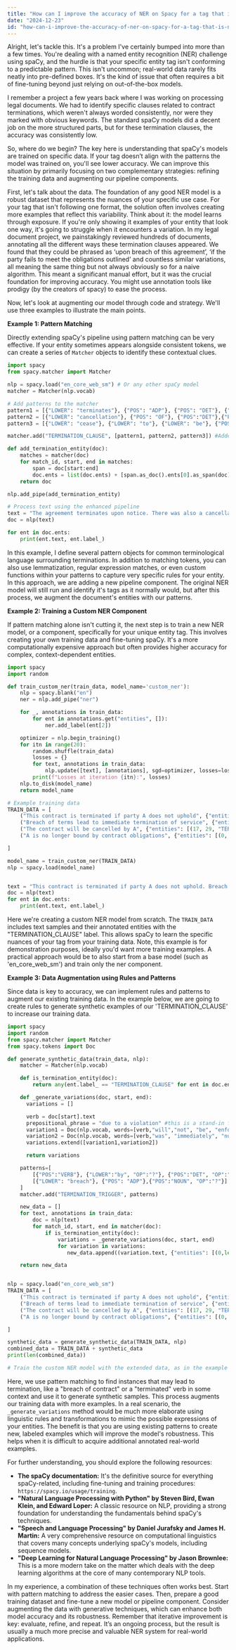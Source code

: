 ```yaml
---
title: "How can I improve the accuracy of NER on Spacy for a tag that is not following one format?"
date: "2024-12-23"
id: "how-can-i-improve-the-accuracy-of-ner-on-spacy-for-a-tag-that-is-not-following-one-format"
---
```


Alright, let's tackle this. It's a problem I've certainly bumped into more than a few times. You're dealing with a named entity recognition (NER) challenge using spaCy, and the hurdle is that your specific entity tag isn't conforming to a predictable pattern. This isn't uncommon; real-world data rarely fits neatly into pre-defined boxes. It's the kind of issue that often requires a bit of fine-tuning beyond just relying on out-of-the-box models.

I remember a project a few years back where I was working on processing legal documents. We had to identify specific clauses related to contract terminations, which weren't always worded consistently, nor were they marked with obvious keywords. The standard spaCy models did a decent job on the more structured parts, but for these termination clauses, the accuracy was consistently low.

So, where do we begin? The key here is understanding that spaCy's models are trained on specific data. If your tag doesn’t align with the patterns the model was trained on, you'll see lower accuracy. We can improve this situation by primarily focusing on two complementary strategies: refining the training data and augmenting our pipeline components.

First, let's talk about the data. The foundation of any good NER model is a robust dataset that represents the nuances of your specific use case. For your tag that isn't following one format, the solution often involves creating more examples that reflect this variability. Think about it: the model learns through exposure. If you're only showing it examples of your entity that look one way, it's going to struggle when it encounters a variation. In my legal document project, we painstakingly reviewed hundreds of documents, annotating all the different ways these termination clauses appeared. We found that they could be phrased as ‘upon breach of this agreement’, ‘if the party fails to meet the obligations outlined’ and countless similar variations, all meaning the same thing but not always obviously so for a naive algorithm. This meant a significant manual effort, but it was the crucial foundation for improving accuracy. You might use annotation tools like prodigy (by the creators of spacy) to ease the process.

Now, let's look at augmenting our model through code and strategy. We'll use three examples to illustrate the main points.

**Example 1: Pattern Matching**

Directly extending spaCy's pipeline using pattern matching can be very effective. If your entity sometimes appears alongside consistent tokens, we can create a series of `Matcher` objects to identify these contextual clues.

```python
import spacy
from spacy.matcher import Matcher

nlp = spacy.load("en_core_web_sm") # Or any other spaCy model
matcher = Matcher(nlp.vocab)

# Add patterns to the matcher
pattern1 = [{"LOWER": "terminates"}, {"POS": "ADP"}, {"POS": "DET"}, {"POS": "NOUN"}]
pattern2 = [{"LOWER": "cancellation"}, {"POS": "OF"}, {"POS":"DET"},{"POS": "NOUN"}]
pattern3 = [{"LOWER": "cease"}, {"LOWER": "to"}, {"LOWER": "be"}, {"POS":"NOUN"}]

matcher.add("TERMINATION_CLAUSE", [pattern1, pattern2, pattern3]) #Added multiple patterns

def add_termination_entity(doc):
    matches = matcher(doc)
    for match_id, start, end in matches:
        span = doc[start:end]
        doc.ents = list(doc.ents) + [span.as_doc().ents[0].as_span(doc)] #ensure the span is aligned to the correct doc
    return doc

nlp.add_pipe(add_termination_entity)

# Process text using the enhanced pipeline
text = "The agreement terminates upon notice. There was also a cancellation of the policy. The services will cease to be available."
doc = nlp(text)

for ent in doc.ents:
    print(ent.text, ent.label_)
```
In this example, I define several pattern objects for common terminological language surrounding terminations. In addition to matching tokens, you can also use lemmatization, regular expression matches, or even custom functions within your patterns to capture very specific rules for your entity.
In this approach, we are adding a new pipeline component. The original NER model will still run and identify it's tags as it normally would, but after this process, we augment the document's entities with our patterns.

**Example 2: Training a Custom NER Component**

If pattern matching alone isn't cutting it, the next step is to train a new NER model, or a component, specifically for your unique entity tag. This involves creating your own training data and fine-tuning spaCy. It's a more computationally expensive approach but often provides higher accuracy for complex, context-dependent entities.

```python
import spacy
import random

def train_custom_ner(train_data, model_name='custom_ner'):
    nlp = spacy.blank("en")
    ner = nlp.add_pipe("ner")

    for _, annotations in train_data:
        for ent in annotations.get("entities", []):
            ner.add_label(ent[2])

    optimizer = nlp.begin_training()
    for itn in range(20):
        random.shuffle(train_data)
        losses = {}
        for text, annotations in train_data:
            nlp.update([text], [annotations], sgd=optimizer, losses=losses)
        print(f"Losses at iteration {itn}:", losses)
    nlp.to_disk(model_name)
    return model_name

# Example training data
TRAIN_DATA = [
    ("This contract is terminated if party A does not uphold", {"entities": [(17, 31, "TERMINATION_CLAUSE")]}),
    ("Breach of terms lead to immediate termination of service", {"entities": [(28, 44, "TERMINATION_CLAUSE")]}),
    ("The contract will be cancelled by A", {"entities": [(17, 29, "TERMINATION_CLAUSE")]}),
    ("A is no longer bound by contract obligations", {"entities": [(0, 1, "TERMINATION_CLAUSE")]}),

]

model_name = train_custom_ner(TRAIN_DATA)
nlp = spacy.load(model_name)


text = "This contract is terminated if party A does not uphold. Breach of terms lead to immediate termination of service. A is no longer bound by contract obligations, and the contract will be cancelled by A"
doc = nlp(text)
for ent in doc.ents:
    print(ent.text, ent.label_)

```
Here we're creating a custom NER model from scratch. The `TRAIN_DATA` includes text samples and their annotated entities with the "TERMINATION_CLAUSE" label. This allows spaCy to learn the specific nuances of your tag from your training data. Note, this example is for demonstration purposes, ideally you'd want more training examples. A practical approach would be to also start from a base model (such as 'en_core_web_sm') and train only the ner component.

**Example 3: Data Augmentation using Rules and Patterns**

Since data is key to accuracy, we can implement rules and patterns to augment our existing training data. In the example below, we are going to create rules to generate synthetic examples of our 'TERMINATION_CLAUSE' to increase our training data.

```python
import spacy
import random
from spacy.matcher import Matcher
from spacy.tokens import Doc

def generate_synthetic_data(train_data, nlp):
    matcher = Matcher(nlp.vocab)

    def is_termination_entity(doc):
        return any(ent.label_ == "TERMINATION_CLAUSE" for ent in doc.ents)

    def _generate_variations(doc, start, end):
      variations = []

      verb = doc[start].text
      prepositional_phrase = "due to a violation" #this is a stand-in for a more complex variation
      variation1 = Doc(nlp.vocab, words=[verb,"will","not", "be", "enforceable", prepositional_phrase])
      variation2 = Doc(nlp.vocab, words=[verb,"was", "immediately", "nullified", prepositional_phrase])
      variations.extend([variation1,variation2])

      return variations

    patterns=[
        [{"POS":"VERB"}, {"LOWER":"by", "OP":"?"}, {"POS":"DET", "OP":"?"}, {"POS":"NOUN"}],
        [{"LOWER": "breach"}, {"POS": "ADP"},{"POS":"NOUN", "OP":"?"}]
    ]
    matcher.add("TERMINATION_TRIGGER", patterns)

    new_data = []
    for text, annotations in train_data:
        doc = nlp(text)
        for match_id, start, end in matcher(doc):
            if is_termination_entity(doc):
                variations = _generate_variations(doc, start, end)
                for variation in variations:
                   new_data.append((variation.text, {"entities": [(0,len(variation.text), "TERMINATION_CLAUSE")]}))

    return new_data


nlp = spacy.load("en_core_web_sm")
TRAIN_DATA = [
    ("This contract is terminated if party A does not uphold", {"entities": [(17, 31, "TERMINATION_CLAUSE")]}),
    ("Breach of terms lead to immediate termination of service", {"entities": [(28, 44, "TERMINATION_CLAUSE")]}),
    ("The contract will be cancelled by A", {"entities": [(17, 29, "TERMINATION_CLAUSE")]}),
    ("A is no longer bound by contract obligations", {"entities": [(0, 1, "TERMINATION_CLAUSE")]}),

]

synthetic_data = generate_synthetic_data(TRAIN_DATA, nlp)
combined_data = TRAIN_DATA + synthetic_data
print(len(combined_data))

# Train the custom NER model with the extended data, as in the example before
```

Here, we use pattern matching to find instances that may lead to termination, like a "breach of contract" or a "terminated" verb in some context and use it to generate synthetic samples. This process augments our training data with more examples. In a real scenario, the `_generate_variations` method would be much more elaborate using linguistic rules and transformations to mimic the possible expressions of your entities. The benefit is that you are using existing patterns to create new, labeled examples which will improve the model's robustness. This helps when it is difficult to acquire additional annotated real-world examples.

For further understanding, you should explore the following resources:

*   **The spaCy documentation:** It's the definitive source for everything spaCy-related, including fine-tuning and training procedures: `https://spacy.io/usage/training`.
*  **"Natural Language Processing with Python" by Steven Bird, Ewan Klein, and Edward Loper:** A classic resource on NLP, providing a strong foundation for understanding the fundamentals behind spaCy's techniques.
* **"Speech and Language Processing" by Daniel Jurafsky and James H. Martin:** A very comprehensive resource on computational linguistics that covers many concepts underlying spaCy's models, including sequence models.
* **"Deep Learning for Natural Language Processing" by Jason Brownlee:** This is a more modern take on the matter which deals with the deep learning algorithms at the core of many contemporary NLP tools.

In my experience, a combination of these techniques often works best. Start with pattern matching to address the easier cases. Then, prepare a good training dataset and fine-tune a new model or pipeline component. Consider augmenting the data with generative techniques, which can enhance both model accuracy and its robustness. Remember that iterative improvement is key: evaluate, refine, and repeat. It’s an ongoing process, but the result is usually a much more precise and valuable NER system for real-world applications.
